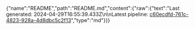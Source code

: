 {"name":"README","path":"README.md","content":{"raw":{"text":"Last generated: 2024-04-29T16:55:39.433Z\n\nLatest pipeline: [c60ecdfd-761c-4823-928a-4d8dbc5c2f13](/pipeline/c60ecdfd-761c-4823-928a-4d8dbc5c2f13)","type":"md"}}}
